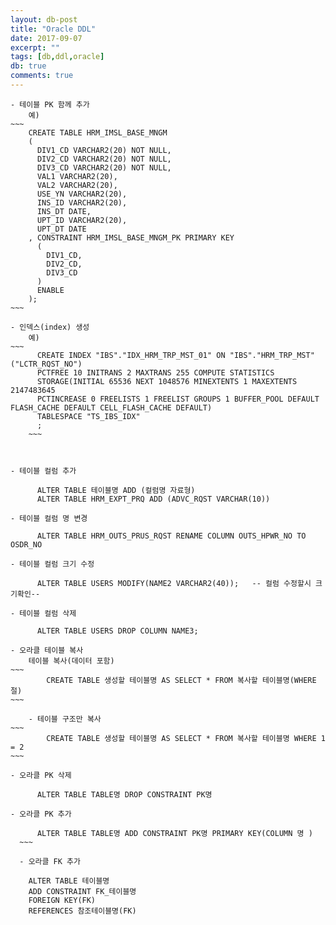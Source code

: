 ```yaml
---
layout: db-post
title: "Oracle DDL"
date: 2017-09-07
excerpt: ""
tags: [db,ddl,oracle]
db: true
comments: true
---
```




	- 테이블 PK 함께 추가
		예)
    ~~~
		CREATE TABLE HRM_IMSL_BASE_MNGM
		(
		  DIV1_CD VARCHAR2(20) NOT NULL,
		  DIV2_CD VARCHAR2(20) NOT NULL,
		  DIV3_CD VARCHAR2(20) NOT NULL,
		  VAL1 VARCHAR2(20),
		  VAL2 VARCHAR2(20),  
		  USE_YN VARCHAR2(20),
		  INS_ID VARCHAR2(20),
		  INS_DT DATE,
		  UPT_ID VARCHAR2(20),
		  UPT_DT DATE
		, CONSTRAINT HRM_IMSL_BASE_MNGM_PK PRIMARY KEY
		  (
		    DIV1_CD,
		    DIV2_CD,
			DIV3_CD
		  )
		  ENABLE
		);
    ~~~

	- 인덱스(index) 생성
		예)
    ~~~
		  CREATE INDEX "IBS"."IDX_HRM_TRP_MST_01" ON "IBS"."HRM_TRP_MST" ("LCTR_RQST_NO")
		  PCTFREE 10 INITRANS 2 MAXTRANS 255 COMPUTE STATISTICS
		  STORAGE(INITIAL 65536 NEXT 1048576 MINEXTENTS 1 MAXEXTENTS 2147483645
		  PCTINCREASE 0 FREELISTS 1 FREELIST GROUPS 1 BUFFER_POOL DEFAULT FLASH_CACHE DEFAULT CELL_FLASH_CACHE DEFAULT)
		  TABLESPACE "TS_IBS_IDX"
		  ;
		~~~



	- 테이블 컬럼 추가
  ~~~
		ALTER TABLE 테이블명 ADD (컬럼명 자료형)
		ALTER TABLE HRM_EXPT_PRQ ADD (ADVC_RQST VARCHAR(10))
  ~~~

	- 테이블 컬럼 명 변경
  ~~~
		ALTER TABLE HRM_OUTS_PRUS_RQST RENAME COLUMN OUTS_HPWR_NO TO OSDR_NO
  ~~~


	- 테이블 컬럼 크기 수정
  ~~~
		ALTER TABLE USERS MODIFY(NAME2 VARCHAR2(40));   -- 컬럼 수정할시 크기확인--
  ~~~

	- 테이블 컬럼 삭제
  ~~~
		ALTER TABLE USERS DROP COLUMN NAME3;
  ~~~





	- 오라클 테이블 복사
		테이블 복사(데이터 포함)
    ~~~
			CREATE TABLE 생성할 테이블명 AS SELECT * FROM 복사할 테이블명(WHERE 절)
    ~~~

		- 테이블 구조만 복사
    ~~~
			CREATE TABLE 생성할 테이블명 AS SELECT * FROM 복사할 테이블명 WHERE 1 = 2
    ~~~

	- 오라클 PK 삭제
  ~~~
		ALTER TABLE TABLE명 DROP CONSTRAINT PK명
  ~~~

	- 오라클 PK 추가
  ~~~
		ALTER TABLE TABLE명 ADD CONSTRAINT PK명 PRIMARY KEY(COLUMN 명 )
	~~~

	- 오라클 FK 추가
  ~~~
		ALTER TABLE 테이블명
		ADD CONSTRAINT FK_테이블명
		FOREIGN KEY(FK)
		REFERENCES 참조테이블명(FK)
  ~~~
